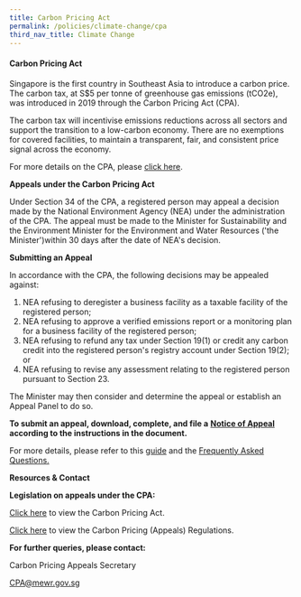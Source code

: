 ```yaml
---  
title: Carbon Pricing Act
permalink: /policies/climate-change/cpa
third_nav_title: Climate Change
---  
```


#### Carbon Pricing Act

Singapore is the first country in Southeast Asia to introduce a carbon price. The carbon tax, at S$5 per tonne of greenhouse gas emissions (tCO2e), was introduced in 2019 through the Carbon Pricing Act (CPA).

The carbon tax will incentivise emissions reductions across all sectors and support the transition to a low-carbon economy. There are no exemptions for covered facilities, to maintain a transparent, fair, and consistent price signal across the economy.

For more details on the CPA, please [click here](https://www.nea.gov.sg/our-services/climate-change-energy-efficiency/climate-change/carbon-tax).

**Appeals under the Carbon Pricing Act**

Under Section 34 of the CPA, a registered person may appeal a decision made by the National Environment Agency (NEA) under the administration of the CPA. The appeal must be made to the Minister for Sustainability and the Environment Minister for the Environment and Water Resources ('the Minister')within 30 days after the date of NEA's decision.

**Submitting an Appeal**

In accordance with the CPA, the following decisions may be appealed against:

1. NEA refusing to deregister a business facility as a taxable facility of the registered person;
2. NEA refusing to approve a verified emissions report or a monitoring plan for a business facility of the registered person;
3. NEA refusing to refund any tax under Section 19(1) or credit any carbon credit into the registered person's registry account under Section 19(2); or
4. NEA refusing to revise any assessment relating to the registered person pursuant to Section 23.

The Minister may then consider and determine the appeal or establish an Appeal Panel to do so.

**To submit an appeal, download, complete, and file a**  [**Notice of Appeal**](https://www.mse.gov.sg/resources/CPA-NOA-template-(110820).docx)  **according to the instructions in the document.**

For more details, please refer to this [guide](https://www.mse.gov.sg/resources/Guide-on-how-to-appeal-under-the-Carbon-Pricing-Act-(110820).pdf) and the [Frequently Asked Questions.](https://www.mse.gov.sg/resources/FAQs-on-How-to-Appeal-Under-the-Carbon-Pricing-Act-(110820).pdf)

**Resources &amp; Contact**

**Legislation on appeals under the CPA:**

[Click here](https://sso.agc.gov.sg/Act/CPA2018) to view the Carbon Pricing Act.

[Click here](https://sso.agc.gov.sg/SL/CPA2018-S532-2020?DocDate=20200630) to view the Carbon Pricing (Appeals) Regulations.

**For further queries, please contact:**

Carbon Pricing Appeals Secretary

[CPA@mewr.gov.sg](mailto:CPA@mewr.gov.sg)